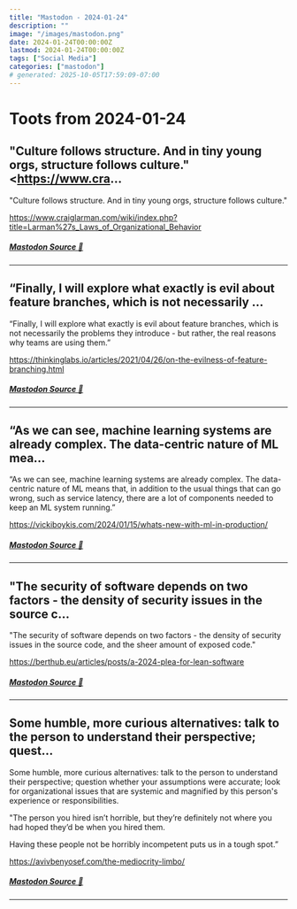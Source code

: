 ```yaml
---
title: "Mastodon - 2024-01-24"
description: ""
image: "/images/mastodon.png"
date: 2024-01-24T00:00:00Z
lastmod: 2024-01-24T00:00:00Z
tags: ["Social Media"]
categories: ["mastodon"]
# generated: 2025-10-05T17:59:09-07:00
---
```


# Toots from 2024-01-24

## "Culture follows structure. And in tiny young orgs, structure follows culture."  <https://www.cra...

"Culture follows structure. And in tiny young orgs, structure follows culture."

<https://www.craiglarman.com/wiki/index.php?title=Larman%27s_Laws_of_Organizational_Behavior>

##### [Mastodon Source 🐘](https://hachyderm.io/@mweagle/111813536583228651)

---

## “Finally, I will explore what exactly is evil about feature branches, which is not necessarily ...

“Finally, I will explore what exactly is evil about feature branches, which is not necessarily the problems they introduce - but rather, the real reasons why teams are using them.”

<https://thinkinglabs.io/articles/2021/04/26/on-the-evilness-of-feature-branching.html>

##### [Mastodon Source 🐘](https://hachyderm.io/@mweagle/111809639857069115)

---

## “As we can see, machine learning systems are already complex. The data-centric nature of ML mea...

“As we can see, machine learning systems are already complex. The data-centric nature of ML means that, in addition to the usual things that can go wrong, such as service latency, there are a lot of components needed to keep an ML system running.”

<https://vickiboykis.com/2024/01/15/whats-new-with-ml-in-production/>

##### [Mastodon Source 🐘](https://hachyderm.io/@mweagle/111809399190928598)

---

## "The security of software depends on two factors - the density of security issues in the source c...

"The security of software depends on two factors - the density of security issues in the source code, and the sheer amount of exposed code."

<https://berthub.eu/articles/posts/a-2024-plea-for-lean-software>

##### [Mastodon Source 🐘](https://hachyderm.io/@mweagle/111809165691707915)

---

## Some humble, more curious alternatives: talk to the person to understand their perspective; quest...

Some humble, more curious alternatives: talk to the person to understand their perspective; question whether your assumptions were accurate; look for organizational issues that are systemic and magnified by this person's experience or responsibilities.

"The person you hired isn’t horrible, but they’re definitely not where you had hoped they’d be when you hired them.

Having these people not be horribly incompetent puts us in a tough spot.”

<https://avivbenyosef.com/the-mediocrity-limbo/>

##### [Mastodon Source 🐘](https://hachyderm.io/@mweagle/111809130581147309)

---

